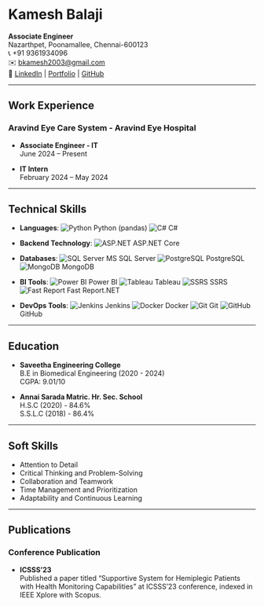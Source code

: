 # Kamesh Balaji

**Associate Engineer**  
Nazarthpet, Poonamallee, Chennai-600123  
📞 +91 9361934096  
✉️ [bkamesh2003@gmail.com](mailto:bkamesh2003@gmail.com)  
🔗 [LinkedIn](#) | [Portfolio](#) | [GitHub](#)

---

## Work Experience

### Aravind Eye Care System - Aravind Eye Hospital
- **Associate Engineer - IT**  
  June 2024 – Present

- **IT Intern**  
  February 2024 – May 2024

---

## Technical Skills

- **Languages**: 
  ![Python](https://img.icons8.com/color/48/000000/python.png) Python (pandas) 
  ![C#](https://img.icons8.com/color/48/000000/c-sharp.png) C#

- **Backend Technology**: 
  ![ASP.NET](https://img.icons8.com/ultraviolet/40/000000/asp-net-core.png) ASP.NET Core

- **Databases**: 
  ![SQL Server](https://img.icons8.com/color/48/000000/microsoft-sql-server.png) MS SQL Server 
  ![PostgreSQL](https://img.icons8.com/color/48/000000/postgreesql.png) PostgreSQL 
  ![MongoDB](https://img.icons8.com/color/48/000000/mongodb.png) MongoDB

- **BI Tools**: 
  ![Power BI](https://img.icons8.com/color/48/000000/power-bi.png) Power BI 
  ![Tableau](https://img.icons8.com/color/48/000000/tableau-software.png) Tableau 
  ![SSRS](https://img.icons8.com/color/48/000000/sql-server-reporting-services.png) SSRS 
  ![Fast Report](https://img.icons8.com/color/48/000000/fast-report.png) Fast Report.NET

- **DevOps Tools**: 
  ![Jenkins](https://img.icons8.com/color/48/000000/jenkins.png) Jenkins 
  ![Docker](https://img.icons8.com/color/48/000000/docker.png) Docker 
  ![Git](https://img.icons8.com/color/48/000000/git.png) Git 
  ![GitHub](https://img.icons8.com/color/48/000000/github.png) GitHub

---

## Education

- **Saveetha Engineering College**  
  B.E in Biomedical Engineering (2020 - 2024)  
  CGPA: 9.01/10

- **Annai Sarada Matric. Hr. Sec. School**  
  H.S.C (2020) - 84.6%  
  S.S.L.C (2018) - 86.4%

---

## Soft Skills

- Attention to Detail
- Critical Thinking and Problem-Solving
- Collaboration and Teamwork
- Time Management and Prioritization
- Adaptability and Continuous Learning

---

## Publications

### Conference Publication
- **ICSSS’23**  
  Published a paper titled “Supportive System for Hemiplegic Patients with Health Monitoring Capabilities” at ICSSS’23 conference, indexed in IEEE Xplore with Scopus.
